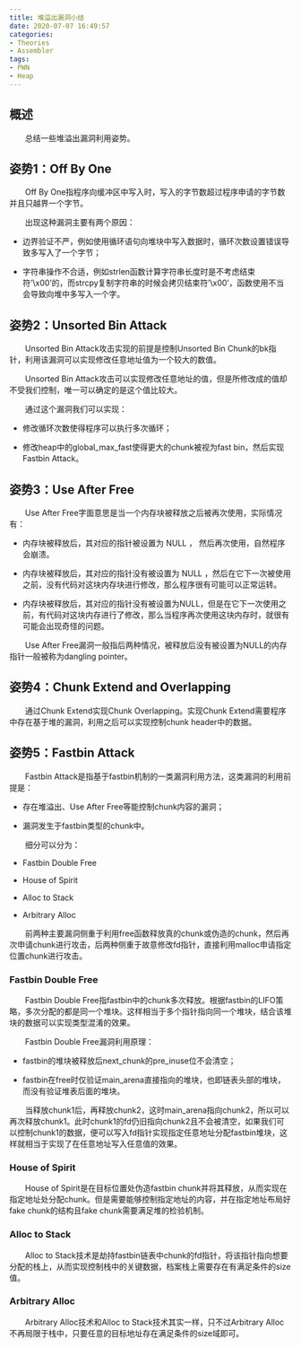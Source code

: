 ```yaml
---
title: 堆溢出漏洞小结
date: 2020-07-07 16:49:57
categories:
- Theories
- Assembler
tags:
- PWN
- Heap
---
```

## 概述

&emsp;&emsp;总结一些堆溢出漏洞利用姿势。

<!-- more -->

## 姿势1：Off By One

&emsp;&emsp;Off By One指程序向缓冲区中写入时，写入的字节数超过程序申请的字节数并且只越界一个字节。

&emsp;&emsp;出现这种漏洞主要有两个原因：

* 边界验证不严，例如使用循环语句向堆块中写入数据时，循环次数设置错误导致多写入了一个字节；

* 字符串操作不合适，例如strlen函数计算字符串长度时是不考虑结束符’\x00’的，而strcpy复制字符串的时候会拷贝结束符’\x00’，函数使用不当会导致向堆中多写入一个字。

## 姿势2：Unsorted Bin Attack

&emsp;&emsp;Unsorted Bin Attack攻击实现的前提是控制Unsorted Bin Chunk的bk指针，利用该漏洞可以实现修改任意地址值为一个较大的数值。

&emsp;&emsp;Unsorted Bin Attack攻击可以实现修改任意地址的值，但是所修改成的值却不受我们控制，唯一可以确定的是这个值比较大。

&emsp;&emsp;通过这个漏洞我们可以实现：

* 修改循环次数使得程序可以执行多次循环；

* 修改heap中的global_max_fast使得更大的chunk被视为fast bin，然后实现Fastbin Attack。

## 姿势3：Use After Free

&emsp;&emsp;Use After Free字面意思是当一个内存块被释放之后被再次使用，实际情况有：

* 内存块被释放后，其对应的指针被设置为 NULL ， 然后再次使用，自然程序会崩溃。

* 内存块被释放后，其对应的指针没有被设置为 NULL ，然后在它下一次被使用之前，没有代码对这块内存块进行修改，那么程序很有可能可以正常运转。

* 内存块被释放后，其对应的指针没有被设置为NULL，但是在它下一次使用之前，有代码对这块内存进行了修改，那么当程序再次使用这块内存时，就很有可能会出现奇怪的问题。

&emsp;&emsp;Use After Free漏洞一般指后两种情况，被释放后没有被设置为NULL的内存指针一般被称为dangling pointer。

## 姿势4：Chunk Extend and Overlapping

&emsp;&emsp;通过Chunk Extend实现Chunk Overlapping。实现Chunk Extend需要程序中存在基于堆的漏洞，利用之后可以实现控制chunk header中的数据。

## 姿势5：Fastbin Attack

&emsp;&emsp;Fastbin Attack是指基于fastbin机制的一类漏洞利用方法，这类漏洞的利用前提是：

* 存在堆溢出、Use After Free等能控制chunk内容的漏洞；

* 漏洞发生于fastbin类型的chunk中。

&emsp;&emsp;细分可以分为：

* Fastbin Double Free

* House of Spirit

* Alloc to Stack

* Arbitrary Alloc

&emsp;&emsp;前两种主要漏洞侧重于利用free函数释放真的chunk或伪造的chunk，然后再次申请chunk进行攻击，后两种侧重于故意修改fd指针，直接利用malloc申请指定位置chunk进行攻击。

### Fastbin Double Free

&emsp;&emsp;Fastbin Double Free指fastbin中的chunk多次释放。根据fastbin的LIFO策略，多次分配的都是同一个堆块。这样相当于多个指针指向同一个堆块，结合该堆块的数据可以实现类型混淆的效果。

&emsp;&emsp;Fastbin Double Free漏洞利用原理：

* fastbin的堆块被释放后next_chunk的pre_inuse位不会清空；

* fastbin在free时仅验证main_arena直接指向的堆块，也即链表头部的堆块，而没有验证堆表后面的堆块。

&emsp;&emsp;当释放chunk1后，再释放chunk2，这时main_arena指向chunk2，所以可以再次释放chunk1。此时chunk1的fd仍旧指向chunk2且不会被清空，如果我们可以控制chunk1的数据，便可以写入fd指针实现指定任意地址分配fastbin堆块，这样就相当于实现了在任意地址写入任意值的效果。

### House of Spirit

&emsp;&emsp;House of Spirit是在目标位置处伪造fastbin chunk并将其释放，从而实现在指定地址处分配chunk。但是需要能够控制指定地址的内容，并在指定地址布局好fake chunk的结构且fake chunk需要满足堆的检验机制。

### Alloc to Stack

&emsp;&emsp;Alloc to Stack技术是劫持fastbin链表中chunk的fd指针，将该指针指向想要分配的栈上，从而实现控制栈中的关键数据，档案栈上需要存在有满足条件的size值。

### Arbitrary Alloc

&emsp;&emsp;Arbitrary Alloc技术和Alloc to Stack技术其实一样，只不过Arbitrary Alloc不再局限于栈中，只要任意的目标地址存在满足条件的size域即可。
